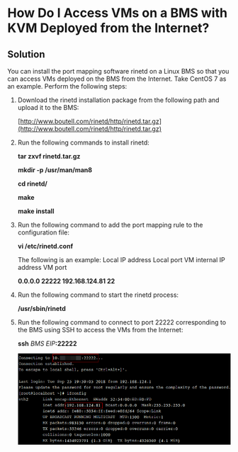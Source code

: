 # How Do I Access VMs on a BMS with KVM Deployed from the Internet?<a name="EN-US_TOPIC_0151841140"></a>

## Solution<a name="section185821210121911"></a>

You can install the port mapping software rinetd on a Linux BMS so that you can access VMs deployed on the BMS from the Internet. Take CentOS 7 as an example. Perform the following steps:

1.  Download the rinetd installation package from the following path and upload it to the BMS:

    [http://www.boutell.com/rinetd/http/rinetd.tar.gz](http://www.boutell.com/rinetd/http/rinetd.tar.gz)

2.  Run the following commands to install rinetd:

    **tar zxvf rinetd.tar.gz**

    **mkdir -p /usr/man/man8**

    **cd rinetd/**

    **make**

    **make install**

3.  Run the following command to add the port mapping rule to the configuration file:

    **vi /etc/rinetd.conf**

    The following is an example: Local IP address Local port VM internal IP address VM port

    **0.0.0.0 22222 192.168.124.81 22**

4.  Run the following command to start the rinetd process:

    **/usr/sbin/rinetd**

5.  Run the following command to connect to port 22222 corresponding to the BMS using SSH to access the VMs from the Internet:

    **ssh** _BMS EIP_**:22222**

    ![](figures/22.png)


